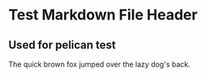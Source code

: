 Test Markdown File Header
=========================

Used for pelican test
---------------------

The quick brown fox jumped over the lazy dog's back.
